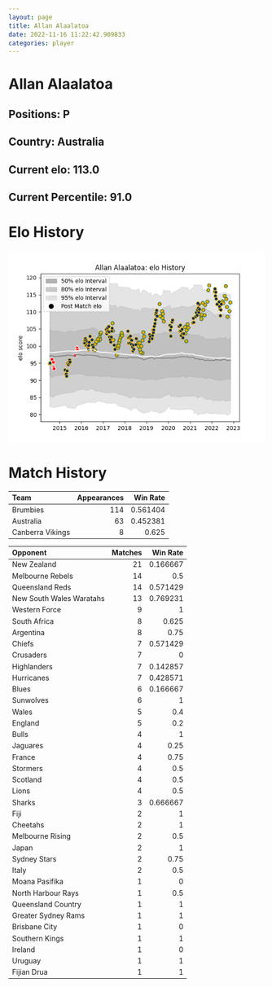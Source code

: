 ```yaml
---  
layout: page  
title: Allan Alaalatoa  
date: 2022-11-16 11:22:42.909833  
categories: player  
---
```

# Allan Alaalatoa

## Positions: P

## Country: Australia

## Current elo: 113.0

## Current Percentile: 91.0

# Elo History


![elo history](history_AllanAlaalatoa.png)
# Match History


| Team             |   Appearances |   Win Rate |
|:-----------------|--------------:|-----------:|
| Brumbies         |           114 |   0.561404 |
| Australia        |            63 |   0.452381 |
| Canberra Vikings |             8 |   0.625    |

| Opponent                 |   Matches |   Win Rate |
|:-------------------------|----------:|-----------:|
| New Zealand              |        21 |   0.166667 |
| Melbourne Rebels         |        14 |   0.5      |
| Queensland Reds          |        14 |   0.571429 |
| New South Wales Waratahs |        13 |   0.769231 |
| Western Force            |         9 |   1        |
| South Africa             |         8 |   0.625    |
| Argentina                |         8 |   0.75     |
| Chiefs                   |         7 |   0.571429 |
| Crusaders                |         7 |   0        |
| Highlanders              |         7 |   0.142857 |
| Hurricanes               |         7 |   0.428571 |
| Blues                    |         6 |   0.166667 |
| Sunwolves                |         6 |   1        |
| Wales                    |         5 |   0.4      |
| England                  |         5 |   0.2      |
| Bulls                    |         4 |   1        |
| Jaguares                 |         4 |   0.25     |
| France                   |         4 |   0.75     |
| Stormers                 |         4 |   0.5      |
| Scotland                 |         4 |   0.5      |
| Lions                    |         4 |   0.5      |
| Sharks                   |         3 |   0.666667 |
| Fiji                     |         2 |   1        |
| Cheetahs                 |         2 |   1        |
| Melbourne Rising         |         2 |   0.5      |
| Japan                    |         2 |   1        |
| Sydney Stars             |         2 |   0.75     |
| Italy                    |         2 |   0.5      |
| Moana Pasifika           |         1 |   0        |
| North Harbour Rays       |         1 |   0.5      |
| Queensland Country       |         1 |   1        |
| Greater Sydney Rams      |         1 |   1        |
| Brisbane City            |         1 |   0        |
| Southern Kings           |         1 |   1        |
| Ireland                  |         1 |   0        |
| Uruguay                  |         1 |   1        |
| Fijian Drua              |         1 |   1        |